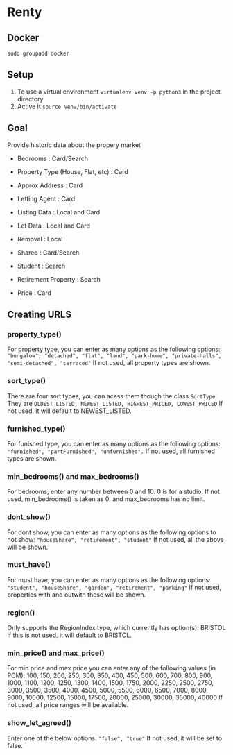 # Renty 

## Docker

`sudo groupadd docker`



## Setup 

1. To use a virtual environment `virtualenv venv -p python3` in the project directory
2. Active it `source venv/bin/activate`

## Goal
Provide historic data about the propery market 

- Bedrooms : Card/Search
- Property Type (House, Flat, etc) : Card
- Approx Address : Card
- Letting Agent : Card
- Listing Data : Local and Card
- Let Data : Local and Card
- Removal : Local

- Shared : Card/Search
- Student : Search
- Retirement Property : Search

- Price : Card

## Creating URLS

### property_type()

For property type, you can enter as many options as the following options:
`"bungalow", "detached", "flat", "land", "park-home", "private-halls", "semi-detached", "terraced"`
If not used, all property types are shown. 

### sort_type()

There are four sort types, you can acess them though the class `SortType`. They are
`OLDEST_LISTED, NEWEST_LISTED, HIGHEST_PRICED, LOWEST_PRICED`
If not used, it will default to NEWEST_LISTED.

### furnished_type()

For funished type, you can enter as many options as the following options:
`"furnished", "partFurnished", "unfurnished".`
If not used, all furnished types are shown.

### min_bedrooms() and max_bedrooms()

For bedrooms, enter any number between 0 and 10. 0 is for a studio.
If not used, min_bedrooms() is taken as 0, and max_bedrooms has no limit. 

### dont_show()

For dont show, you can enter as many options as the following options to not show:
`"houseShare", "retirement", "student"`
If not used, all the above will be shown.

### must_have()

For must have, you can enter as many options as the following options:
`"student", "houseShare", "garden", "retirement", "parking"`
If not used, properties with and outwith these will be shown. 

### region()

Only supports the RegionIndex type, which currently has option(s):
BRISTOL
If this is not used, it will default to BRISTOL.

### min_price() and max_price()

For min price and max price you can enter any of the following values (in PCM):
100, 150, 200, 250, 300, 350, 400, 450, 500, 600, 700, 800, 900, 1000, 1100, 1200, 1250, 1300, 1400, 1500, 1750, 2000, 2250, 2500, 2750, 3000, 3500, 3500, 4000, 4500, 5000, 5500, 6000, 6500, 7000, 8000, 9000, 10000, 12500, 15000, 17500, 20000, 25000, 30000, 35000, 40000
If not used, all price ranges will be available. 

### show_let_agreed()

Enter one of the below options: 
`"false", "true"`
If not used, it will be set to false.